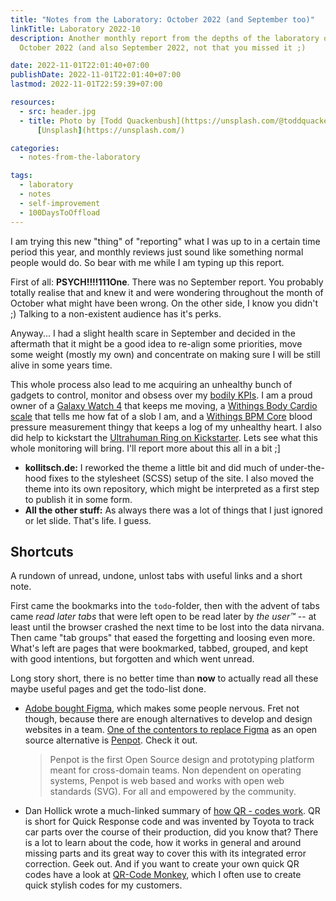```yaml
---
title: "Notes from the Laboratory: October 2022 (and September too)"
linkTitle: Laboratory 2022-10
description: Another monthly report from the depths of the laboratory of kollitsch.dev -
  October 2022 (and also September 2022, not that you missed it ;)

date: 2022-11-01T22:01:40+07:00
publishDate: 2022-11-01T22:01:40+07:00
lastmod: 2022-11-01T22:59:39+07:00

resources:
  - src: header.jpg
  - title: Photo by [Todd Quackenbush](https://unsplash.com/@toddquackenbush) via
      [Unsplash](https://unsplash.com/)

categories:
  - notes-from-the-laboratory

tags:
  - laboratory
  - notes
  - self-improvement
  - 100DaysToOffload
---
```


I am trying this new "thing" of "reporting" what I was up to in a certain time period this year, and monthly reviews just sound like something normal people would do. So bear with me while I am typing up this report.

First of all: **PSYCH!!!!111One**. There was no September report. You probably totally realise that and knew it and were wondering throughout the month of October what might have been wrong. On the other side, I know you didn't ;) Talking to a non-existent audience has it's perks.

Anyway... I had a slight health scare in September and decided in the aftermath that it might be a good idea to re-align some priorities, move some weight (mostly my own) and concentrate on making sure I will be still alive in some years time.

This whole process also lead to me acquiring an unhealthy bunch of gadgets to control, monitor and obsess over my [bodily KPIs](https://www.klipfolio.com/resources/articles/what-is-a-key-performance-indicator). I am a proud owner of a [Galaxy Watch 4](https://www.samsung.com/sg/watches/galaxy-watch/galaxy-watch4-classic-black-bluetooth-sm-r890nzkaasa/) that keeps me moving, a [Withings Body Cardio scale](https://www.withings.com/eu/en/body-cardio) that tells me how fat of a slob I am, and a [Withings BPM Core](https://www.withings.com/eu/en/bpm-core) blood pressure measurement thingy that keeps a log of my unhealthy heart. I also did help to kickstart the [Ultrahuman Ring on Kickstarter](https://www.kickstarter.com/projects/ultrahuman/ultrahuman-ring-decode-your-metabolism). Lets see what this whole monitoring will bring. I'll report more about this all in a bit ;]

- **kollitsch.de:** I reworked the theme a little bit and did much of under-the-hood fixes to the stylesheet (SCSS) setup of the site. I also moved the theme into its own repository, which might be interpreted as a first step to publish it in some form.
- **All the other stuff:** As always there was a lot of things that I just ignored or let slide. That's life. I guess.

## Shortcuts

A rundown of unread, undone, unlost tabs with useful links and a short note.

First came the bookmarks into the `todo`-folder, then with the advent of tabs came _read later tabs_ that were left open to be read later by _the user™_ -- at least until the browser crashed the next time to be lost into the data nirvana. Then came "tab groups" that eased the forgetting and loosing even more. What's left are pages that were bookmarked, tabbed, grouped, and kept with good intentions, but forgotten and which went unread.

Long story short, there is no better time than **now** to actually read all these maybe useful pages and get the todo-list done.

- [Adobe bought Figma](https://news.adobe.com/news/news-details/2022/Adobe-to-Acquire-Figma/), which makes some people nervous. Fret not though, because there are enough alternatives to develop and design websites in a team. [One of the contentors to replace Figma](https://news.itsfoss.com/penpot-figma-alternative/) as an open source alternative is [Penpot](https://penpot.app/). Check it out.

  > Penpot is the first Open Source design and prototyping platform meant for cross-domain teams. Non dependent on operating systems, Penpot is web based and works with open web standards (SVG). For all and empowered by the community.

- Dan Hollick wrote a much-linked summary of [how QR - codes work](https://typefully.com/DanHollick/qr-codes-T7tLlNi). QR is short for Quick Response code and was invented by Toyota to track car parts over the course of their production, did you know that? There is a lot to learn about the code, how it works in general and around missing parts and its great way to cover this with its integrated error correction. Geek out. And if you want to create your own quick QR codes have a look at  [QR-Code Monkey](https://www.qrcode-monkey.com/), which I often use to create quick stylish codes for my customers.
